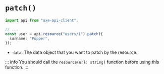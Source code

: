 # `patch()`

```ts
import api from "axe-api-client";

// ...
const user = api.resource("users/1").patch({
  surname: "Popper",
});
```

- `data`: The data object that you want to patch by the resource.

::: info
You should call the `resource(url: string)` function before using this function.
:::
